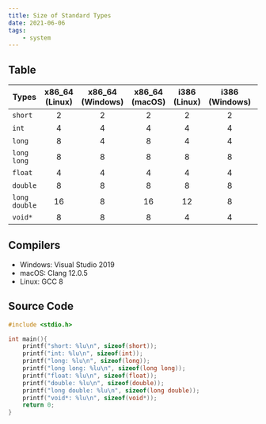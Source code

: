 ```yaml
---
title: Size of Standard Types
date: 2021-06-06
tags:
    - system
---
```


## Table

| Types         | x86_64 (Linux) | x86_64 (Windows) | x86_64 (macOS) | i386 (Linux) | i386 (Windows) | aarch64 (Linux) | aarch64 (macOS) | armv7 (Linux) |
|---------------|:--------------:|:----------------:|:--------------:|:------------:|:--------------:|:---------------:|:---------------:|:-------------:|
| `short`       |       2        |        2         |       2        |      2       |       2        |                 |                 |               |
| `int`         |       4        |        4         |       4        |      4       |       4        |                 |                 |               |
| `long`        |       8        |        4         |       8        |      4       |       4        |                 |                 |               |
| `long long`   |       8        |        8         |       8        |      8       |       8        |                 |                 |               |
| `float`       |       4        |        4         |       4        |      4       |       4        |                 |                 |               |
| `double`      |       8        |        8         |       8        |      8       |       8        |                 |                 |               |
| `long double` |       16       |        8         |       16       |      12      |       8        |                 |                 |               |
| `void*`       |       8        |        8         |       8        |      4       |       4        |                 |                 |               |

## Compilers

- Windows: Visual Studio 2019 
- macOS: Clang 12.0.5
- Linux: GCC 8

## Source Code

```c
#include <stdio.h>

int main(){
    printf("short: %lu\n", sizeof(short));
    printf("int: %lu\n", sizeof(int));
    printf("long: %lu\n", sizeof(long));
    printf("long long: %lu\n", sizeof(long long));
    printf("float: %lu\n", sizeof(float));
    printf("double: %lu\n", sizeof(double));
    printf("long double: %lu\n", sizeof(long double));
    printf("void*: %lu\n", sizeof(void*));
    return 0;
}
```

